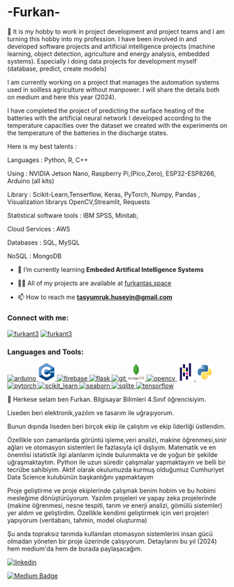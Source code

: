 # -Furkan-

👋
It is my hobby to work in project development and project teams and I am turning this hobby into my profession. I have been involved in and developed software projects and artificial intelligence projects (machine learning, object detection, agriculture and energy analysis, embedded systems). Especially i doing data projects for development myself (database, predict, create models)

I am currently working on a project that manages the automation systems used in soilless agriculture without manpower. I will share the details both on medium and here this year (2024).

I have completed the project of predicting the surface heating of the batteries with the artificial neural network I developed according to the temperature capacities over the dataset we created with the experiments on the temperature of the batteries in the discharge states.

Here is my best talents :

Languages : Python, R, C++

Using : NVIDIA Jetson Nano, Raspberry Pi,(Pico,Zero), ESP32-ESP8266, Arduino (all kits)

Library : Scikit-Learn,Tenserflow, Keras, PyTorch, Numpy, Pandas , Visualization librarys OpenCV,Streamlit, Requests

Statistical software tools : IBM SPSS, Minitab,

Cloud Services : AWS

Databases : SQL, MySQL

NoSQL : MongoDB

- 🌱 I’m currently learning **Embeded Artifical Intelligence Systems**

- 👨‍💻 All of my projects are available at [furkantas.space](furkantas.space)

- 📫 How to reach me **tasyumruk.huseyin@gmail.com**

<h3 align="left">Connect with me:</h3>
<p align="left">
<a href="https://kaggle.com/furkant3" target="blank"><img align="center" src="https://raw.githubusercontent.com/rahuldkjain/github-profile-readme-generator/master/src/images/icons/Social/kaggle.svg" alt="furkant3" height="30" width="40" /></a>
<a href="https://www.leetcode.com/furkant3" target="blank"><img align="center" src="https://raw.githubusercontent.com/rahuldkjain/github-profile-readme-generator/master/src/images/icons/Social/leet-code.svg" alt="furkant3" height="30" width="40" /></a>
</p>

<h3 align="left">Languages and Tools:</h3>
<p align="left"> <a href="https://www.arduino.cc/" target="_blank" rel="noreferrer"> <img src="https://cdn.worldvectorlogo.com/logos/arduino-1.svg" alt="arduino" width="40" height="40"/> </a> <a href="https://www.w3schools.com/cpp/" target="_blank" rel="noreferrer"> <img src="https://raw.githubusercontent.com/devicons/devicon/master/icons/cplusplus/cplusplus-original.svg" alt="cplusplus" width="40" height="40"/> </a> <a href="https://firebase.google.com/" target="_blank" rel="noreferrer"> <img src="https://www.vectorlogo.zone/logos/firebase/firebase-icon.svg" alt="firebase" width="40" height="40"/> </a> <a href="https://flask.palletsprojects.com/" target="_blank" rel="noreferrer"> <img src="https://www.vectorlogo.zone/logos/pocoo_flask/pocoo_flask-icon.svg" alt="flask" width="40" height="40"/> </a> <a href="https://git-scm.com/" target="_blank" rel="noreferrer"> <img src="https://www.vectorlogo.zone/logos/git-scm/git-scm-icon.svg" alt="git" width="40" height="40"/> </a> <a href="https://www.mongodb.com/" target="_blank" rel="noreferrer"> <img src="https://raw.githubusercontent.com/devicons/devicon/master/icons/mongodb/mongodb-original-wordmark.svg" alt="mongodb" width="40" height="40"/> </a> <a href="https://opencv.org/" target="_blank" rel="noreferrer"> <img src="https://www.vectorlogo.zone/logos/opencv/opencv-icon.svg" alt="opencv" width="40" height="40"/> </a> <a href="https://pandas.pydata.org/" target="_blank" rel="noreferrer"> <img src="https://raw.githubusercontent.com/devicons/devicon/2ae2a900d2f041da66e950e4d48052658d850630/icons/pandas/pandas-original.svg" alt="pandas" width="40" height="40"/> </a> <a href="https://www.python.org" target="_blank" rel="noreferrer"> <img src="https://raw.githubusercontent.com/devicons/devicon/master/icons/python/python-original.svg" alt="python" width="40" height="40"/> </a> <a href="https://pytorch.org/" target="_blank" rel="noreferrer"> <img src="https://www.vectorlogo.zone/logos/pytorch/pytorch-icon.svg" alt="pytorch" width="40" height="40"/> </a> <a href="https://scikit-learn.org/" target="_blank" rel="noreferrer"> <img src="https://upload.wikimedia.org/wikipedia/commons/0/05/Scikit_learn_logo_small.svg" alt="scikit_learn" width="40" height="40"/> </a> <a href="https://seaborn.pydata.org/" target="_blank" rel="noreferrer"> <img src="https://seaborn.pydata.org/_images/logo-mark-lightbg.svg" alt="seaborn" width="40" height="40"/> </a> <a href="https://www.sqlite.org/" target="_blank" rel="noreferrer"> <img src="https://www.vectorlogo.zone/logos/sqlite/sqlite-icon.svg" alt="sqlite" width="40" height="40"/> </a> <a href="https://www.tensorflow.org" target="_blank" rel="noreferrer"> <img src="https://www.vectorlogo.zone/logos/tensorflow/tensorflow-icon.svg" alt="tensorflow" width="40" height="40"/> </a> </p>






👋 Herkese selam ben Furkan. Bilgisayar Bilimleri 4.Sınıf öğrencisiyim.

Liseden beri elektronik,yazılım ve tasarım ile uğraşıyorum. 

Bunun dışında liseden beri birçok ekip ile çalıştım ve ekip liderliği üstlendim.

Özellikle son zamanlarda görüntü işleme,veri analizi, makine öğrenmesi,sinir ağları ve otomasyon sistemleri ile fazlasıyla içli dışlıyım.
Matematik ve en önemlisi istatistik ilgi alanlarım içinde bulunmakta ve de  yoğun bir şekilde uğraşmaktaytım.
Python ile uzun süredir çalışmalar yapmaktayım ve belli bir tecrübe sahibiyim.
Aktif olarak okulumuzda kurmuş olduğumuz Cumhuriyet Data Science kulubünün başkanlığını yapmaktayım

 Proje geliştirme ve proje ekiplerinde çalışmak benim hobim ve bu hobimi mesleğime dönüştürüyorum. Yazılım projeleri ve yapay zeka projelerinde (makine öğrenmesi, nesne tespiti, tarım ve enerji analizi, gömülü sistemler) yer aldım ve geliştirdim. Özellikle kendimi geliştirmek için veri projeleri yapıyorum (veritabanı, tahmin, model oluşturma)

Şu anda topraksız tarımda kullanılan otomasyon sistemlerini insan gücü olmadan yöneten bir proje üzerinde çalışıyorum. Detaylarını bu yıl (2024) hem medium'da hem de burada paylaşacağım.


 



[![linkedin](https://img.shields.io/badge/Linkedin-000000?style=for-the-badge&logo=Linkedin&logoColor=white)](https://www.linkedin.com/in/h%C3%BCseyin-furkan-ta%C5%9Fyumruk-644aa41b9/)

[![Medium Badge](https://img.shields.io/badge/-Medium-757575?style=flat-quare&labelColor=757575&logo=Medium&logoColor=white&link=link)](https://medium.com/@FurkanT3) 








